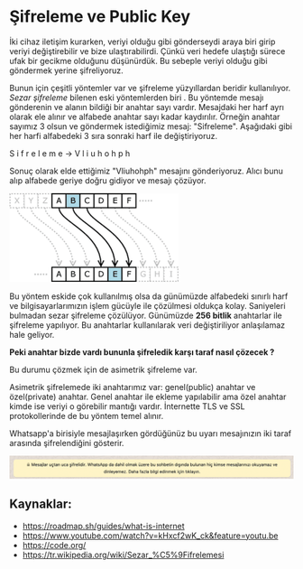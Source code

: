 # Şifreleme ve Public Key

İki cihaz iletişim kurarken, veriyi olduğu gibi gönderseydi araya biri girip veriyi değiştirebilir ve bize ulaştırabilirdi. Çünkü veri hedefe ulaştığı sürece ufak bir gecikme olduğunu düşünürdük. Bu sebeple veriyi olduğu gibi göndermek yerine şifreliyoruz. 

Bunun için çeşitli yöntemler var ve şifreleme yüzyıllardan beridir kullanılıyor. *Sezar şifreleme* bilenen eski yöntemlerden biri . Bu yöntemde mesajı gönderenin ve alanın bildiği bir anahtar sayı vardır. Mesajdaki her harf ayrı olarak ele alınır ve alfabede anahtar sayı kadar kaydırılır. Örneğin anahtar sayımız 3 olsun ve göndermek istediğimiz mesaj: "Sifreleme".  Aşağıdaki gibi her harfi alfabedeki 3 sıra sonraki harf ile değiştiriyoruz.

S i f r e l e m e  -> V l i u h o h p h 

Sonuç olarak elde ettiğimiz "Vliuhohph" mesajını gönderiyoruz. Alıcı bunu alıp alfabede geriye doğru gidiyor ve mesajı çözüyor. 

![sezar_sifreleme](https://github.com/Kodluyoruz/taskforce/blob/main/basics-for-everyone/internet-sifreleme/figures/Sezar_3_anahtar.gif?raw=true)

Bu yöntem eskide çok kullanılmış olsa da günümüzde alfabedeki sınırlı harf ve bilgisayarlarımızın işlem gücüyle ile çözülmesi oldukça kolay. Saniyeleri bulmadan sezar şifreleme çözülüyor. Günümüzde **256 bitlik** anahtarlar ile şifreleme yapılıyor. Bu anahtarlar kullanılarak veri değiştiriliyor anlaşılamaz hale geliyor.

**Peki anahtar bizde vardı bununla şifreledik karşı taraf nasıl çözecek ?**

Bu durumu çözmek için de asimetrik şifreleme var.

Asimetrik şifrelemede iki anahtarımız var: genel(public) anahtar ve özel(private) anahtar. Genel anahtar ile ekleme yapılabilir ama özel anahtar kimde ise veriyi o görebilir mantığı vardır. İnternette TLS ve SSL protokollerinde de bu yöntem temel alınır.

Whatsapp'a birisiyle mesajlaşırken gördüğünüz bu uyarı mesajınızın iki taraf arasında şifrelendiğini gösterir.

![image-20210210161356734](https://github.com/Kodluyoruz/taskforce/blob/main/basics-for-everyone/internet-sifreleme/figures/whasapp-sifreleme.png?raw=true)

## Kaynaklar:
- https://roadmap.sh/guides/what-is-internet
- https://www.youtube.com/watch?v=kHxcf2wK_ck&feature=youtu.be
- https://code.org/
- https://tr.wikipedia.org/wiki/Sezar_%C5%9Fifrelemesi

